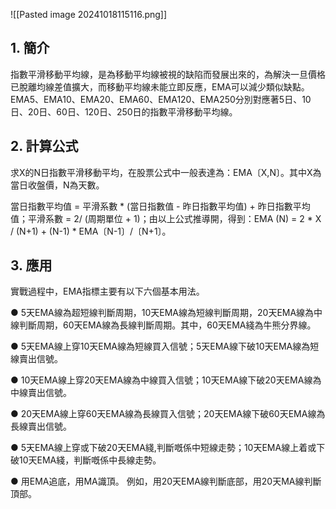 
![[Pasted image 20241018115116.png]]

## 1. 簡介

指數平滑移動平均線，是為移動平均線被視的缺陷而發展出來的，為解決一旦價格已脫離均線差值擴大，而移動平均線未能立即反應，EMA可以減少類似缺點。 EMA5、EMA10、EMA20、EMA60、EMA120、EMA250分別對應著5日、10日、20日、60日、120日、250日的指數平滑移動平均線。

  

## 2. 計算公式  

求X的N日指數平滑移動平均，在股票公式中一般表達為：EMA〔X,N〕。其中X為當日收盤價，N為天數。

當日指數平均值 = 平滑系數 * (當日指數值 - 昨日指數平均值) + 昨日指數平均值；平滑系數 = 2/ (周期單位 + 1)；由以上公式推導開，得到：EMA (N) = 2 * X / (N+1) + (N-1) * EMA〔N-1〕/〔N+1〕。

  

## 3. 應用  

實戰過程中，EMA指標主要有以下六個基本用法。

● 5天EMA線為超短線判斷周期，10天EMA線為短線判斷周期，20天EMA線為中線判斷周期，60天EMA線為長線判斷周期。其中，60天EMA綫為牛熊分界線。

● 5天EMA線上穿10天EMA線為短線買入信號；5天EMA線下破10天EMA線為短線賣出信號。

● 10天EMA線上穿20天EMA線為中線買入信號；10天EMA線下破20天EMA線為中線賣出信號。

● 20天EMA線上穿60天EMA線為長線買入信號；20天EMA線下破60天EMA線為長線賣出信號。

● 5天EMA線上穿或下破20天EMA綫,判斷嘅係中短線走勢；10天EMA線上着或下破10天EMA綫，判斷嘅係中長線走勢。

● 用EMA追底，用MA識頂。 例如，用20天EMA線判斷底部，用20天MA線判斷頂部。

